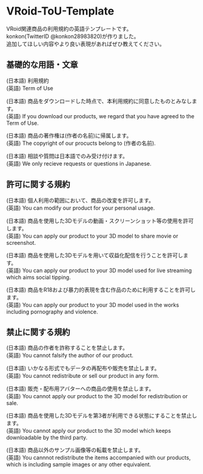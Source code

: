 # VRoid-ToU-Template
VRoid関連商品の利用規約の英語テンプレートです。  
konkon(TwitterID @konkon28983820)が作りました。  
追加してほしい内容やより良い表現があればぜひ教えてください。  

## 基礎的な用語・文章

(日本語) 利用規約  
(英語) Term of Use  
  
(日本語) 商品をダウンロードした時点で、本利用規約に同意したものとみなします。  
(英語) If you download our products, we regard that you have agreed to the Term of Use.  
  
(日本語) 商品の著作権は(作者の名前)に帰属します。  
(英語) The copyright of our procucts belong to (作者の名前).  
  
(日本語) 相談や質問は日本語でのみ受け付けます。  
(英語) We only recieve requests or questions in Japanese.  

## 許可に関する規約

(日本語) 個人利用の範囲において、商品の改変を許可します。  
(英語) You can modify our product for your personal usage.  
  
(日本語) 商品を使用した3Dモデルの動画・スクリーンショット等の使用を許可します。  
(英語) You can apply our product to your 3D model to share movie or screenshot.  
  
(日本語) 商品を使用した3Dモデルを用いて収益化配信を行うことを許可します。  
(英語) You can apply our product to your 3D model used for live streaming which aims social tipping.  
  
(日本語) 商品をR18および暴力的表現を含む作品のために利用することを許可します。  
(英語) You can apply our product to your 3D model used in the works including pornography and violence.  

## 禁止に関する規約

(日本語) 商品の作者を詐称することを禁止します。  
(英語) You cannot falsify the author of our product.  
  
(日本語) いかなる形式でもデータの再配布や販売を禁止します。  
(英語) You cannot redistribute or sell our product in any form.  
  
(日本語) 販売・配布用アバターへの商品の使用を禁止します。  
(英語) You cannot apply our product to the 3D model for redistribution or sale.  
  
(日本語) 商品を使用した3Dモデルを第3者が利用できる状態にすることを禁止します。  
(英語) You cannot apply our product to the 3D model which keeps downloadable by the third party.  
  
(日本語) 商品以外のサンプル画像等の転載を禁止します。  
(英語) You cannnot redistribute the items accompanied with our products, which is including sample images or any other equivalent.  